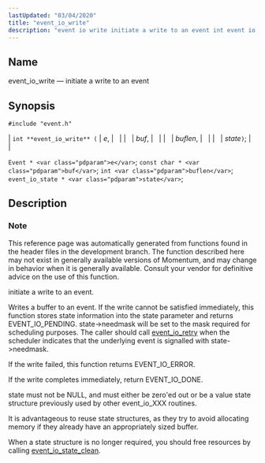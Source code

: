 ```yaml
---
lastUpdated: "03/04/2020"
title: "event_io_write"
description: "event io write initiate a write to an event int event io write e buf buflen state Event e const char buf int buflen event io state state This reference page was automatically generated from functions found in the header files in the development branch The function described here may..."
---
```


<a name="apis.event_io_write"></a> 
## Name

event_io_write — initiate a write to an event

## Synopsis

`#include "event.h"`

| `int **event_io_write** (` | <var class="pdparam">e</var>, |   |
|   | <var class="pdparam">buf</var>, |   |
|   | <var class="pdparam">buflen</var>, |   |
|   | <var class="pdparam">state</var>`)`; |   |

`Event * <var class="pdparam">e</var>`;
`const char * <var class="pdparam">buf</var>`;
`int <var class="pdparam">buflen</var>`;
`event_io_state * <var class="pdparam">state</var>`;<a name="idp51693760"></a> 
## Description

### Note

This reference page was automatically generated from functions found in the header files in the development branch. The function described here may not exist in generally available versions of Momentum, and may change in behavior when it is generally available. Consult your vendor for definitive advice on the use of this function.

initiate a write to an event.

Writes a buffer to an event. If the write cannot be satisfied immediately, this function stores state information into the state parameter and returns EVENT_IO_PENDING. state->needmask will be set to the mask required for scheduling purposes. The caller should call [event_io_retry](/momentum/3/3-api/apis-event-io-retry) when the scheduler indicates that the underlying event is signalled with state->needmask.

If the write failed, this function returns EVENT_IO_ERROR.

If the write completes immediately, return EVENT_IO_DONE.

state must not be NULL, and must either be zero'ed out or be a value state structure previously used by other event_io_XXX routines.

It is advantageous to reuse state structures, as they try to avoid allocating memory if they already have an appropriately sized buffer.

When a state structure is no longer required, you should free resources by calling [event_io_state_clean](/momentum/3/3-api/apis-event-io-state-clean).